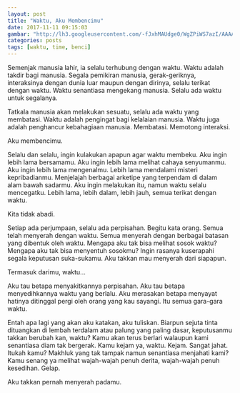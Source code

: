 ```yaml
---
layout: post
title: "Waktu, Aku Membencimu"
date: 2017-11-11 09:15:03
gambar: "http://lh3.googleusercontent.com/-fJxhMAUdge0/WgZPiWS7azI/AAAAAAAACrM/ZmymX_ondCkStJfMHVO5MTmTZNlJoRykQCLcBGAs/h120/shutterstock_271332740.jpg"
categories: posts
tags: [waktu, time, benci]
---
```


Semenjak manusia lahir, ia selalu terhubung dengan waktu. Waktu adalah takdir bagi manusia. Segala pemikiran manusia, gerak-geriknya, interaksinya dengan dunia luar maupun dengan dirinya, selalu terikat dengan waktu. Waktu senantiasa mengekang manusia. Selalu ada waktu untuk segalanya.

Tatkala manusia akan melakukan sesuatu, selalu ada waktu yang membatasi. Waktu adalah pengingat bagi kelalaian manusia. Waktu juga adalah penghancur kebahagiaan manusia. Membatasi. Memotong interaksi.

Aku membencimu.

Selalu dan selalu, ingin kulakukan apapun agar waktu membeku. Aku ingin lebih lama bersamamu. Aku ingin lebih lama melihat cahaya senyumanmu. Aku ingin lebih lama mengenalmu. Lebih lama mendalami misteri kepribadianmu. Menjelajah berbagai arketipe yang terpendam di dalam alam bawah sadarmu. Aku ingin melakukan itu, namun waktu selalu mencegatku. Lebih lama, lebih dalam, lebih jauh, semua terikat dengan waktu.

Kita tidak abadi.

Setiap ada perjumpaan, selalu ada perpisahan. Begitu kata orang. Semua telah menyerah dengan waktu. Semua menyerah dengan berbagai batasan yang dibentuk oleh waktu. Mengapa aku tak bisa melihat sosok waktu? Mengapa aku tak bisa menyentuh sosokmu? Ingin rasanya kuserapahi segala keputusan suka-sukamu. Aku takkan mau menyerah dari siapapun.

Termasuk darimu, waktu...

Aku tau betapa menyakitkannya perpisahan. Aku tau betapa menyedihkannya waktu yang berlalu. Aku merasakan betapa menyayat hatinya ditinggal pergi oleh orang yang kau sayangi. Itu semua gara-gara waktu.

Entah apa lagi yang akan aku katakan, aku tuliskan. Biarpun sejuta tinta dituangkan di lembah terdalam atau palung yang paling dasar, keputusanmu takkan berubah kan, waktu? Kamu akan terus berlari walaupun kami senantiasa diam tak bergerak. Kamu kejam ya, waktu. Kejam. Sangat jahat. Itukah kamu? Makhluk yang tak tampak namun senantiasa menjahati kami? Kamu senang ya melihat wajah-wajah penuh derita, wajah-wajah penuh kesedihan. Gelap.

Aku takkan pernah menyerah padamu.